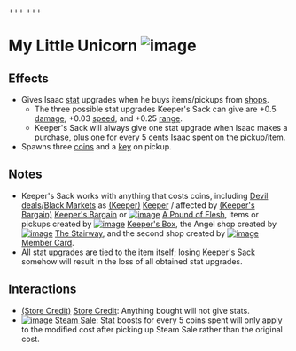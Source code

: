 +++
+++

 # My Little Unicorn ![image](/image/My_Little_Unicorn.png) 


Effects
---------


* Gives Isaac [stat](/wiki/Attributes "Attributes") upgrades when he buys items/pickups from [shops](/wiki/Shop "Shop").
	+ The three possible stat upgrades Keeper's Sack can give are +0.5 [damage](/wiki/Damage "Damage"), +0.03 [speed](/wiki/Speed "Speed"), and +0.25 [range](/wiki/Range "Range").
	+ Keeper's Sack will always give one stat upgrade when Isaac makes a purchase, plus one for every 5 cents Isaac spent on the pickup/item.
* Spawns three [coins](/wiki/Coins "Coins") and a [key](/wiki/Key "Key") on pickup.


Notes
-------


* Keeper's Sack works with anything that costs coins, including [Devil deals](/wiki/Devil_deal "Devil deal")/[Black Markets](/wiki/Black_Market "Black Market") as  [(Keeper)](/wiki/Keeper "Keeper") [Keeper](/wiki/Keeper "Keeper") / affected by [(Keeper's Bargain)](/wiki/Keeper%27s_Bargain "Keeper's Bargain") [Keeper's Bargain](/wiki/Keeper%27s_Bargain "Keeper's Bargain") or [![image](/image/A_Pound_of_Flesh.png)](/wiki/A_Pound_of_Flesh "A Pound of Flesh") [A Pound of Flesh](/wiki/A_Pound_of_Flesh "A Pound of Flesh"), items or pickups created by [![image](/image/Keeper%27s_Box.png)](/wiki/Keeper%27s_Box "Keeper's Box") [Keeper's Box](/wiki/Keeper%27s_Box "Keeper's Box"), the Angel shop created by [![image](/image/The_Stairway.png)](/wiki/The_Stairway "The Stairway") [The Stairway](/wiki/The_Stairway "The Stairway"), and the second shop created by [![image](/image/Member_Card.png)](/wiki/Member_Card "Member Card") [Member Card](/wiki/Member_Card "Member Card").
* All stat upgrades are tied to the item itself; losing Keeper's Sack somehow will result in the loss of all obtained stat upgrades.


Interactions
--------------


* [(Store Credit)](/wiki/Store_Credit "Store Credit") [Store Credit](/wiki/Store_Credit "Store Credit"): Anything bought will not give stats.
* [![image](/image/Steam_Sale.png)](/wiki/Steam_Sale "Steam Sale") [Steam Sale](/wiki/Steam_Sale "Steam Sale"): Stat boosts for every 5 coins spent will only apply to the modified cost after picking up Steam Sale rather than the original cost.


